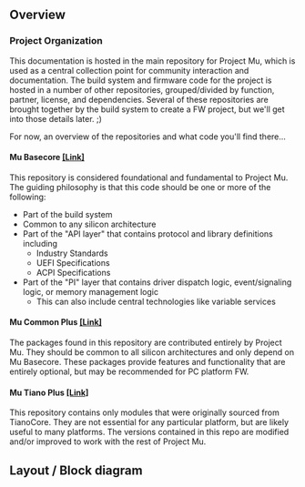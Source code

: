 ## Overview

### Project Organization

This documentation is hosted in the main repository for Project Mu, which is used as a central collection point for community interaction and documentation. The build system and firmware code for the project is hosted in a number of other repositories, grouped/divided by function, partner, license, and dependencies. Several of these repositories are brought together by the build system to create a FW project, but we'll get into those details later. ;)

For now, an overview of the repositories and what code you'll find there...

#### Mu Basecore [[Link]](https://github.com/Microsoft/mu_basecore)

This repository is considered foundational and fundamental to Project Mu. The guiding philosophy is that this code should be one or more of the following:

* Part of the build system
* Common to any silicon architecture
* Part of the "API layer" that contains protocol and library definitions including
  * Industry Standards
  * UEFI Specifications
  * ACPI Specifications
* Part of the "PI" layer that contains driver dispatch logic, event/signaling logic, or memory management logic
  * This can also include central technologies like variable services

#### Mu Common Plus [[Link]](https://github.com/Microsoft/mu_plus)

The packages found in this repository are contributed entirely by Project Mu. They should be common to all silicon architectures and only depend on Mu Basecore. These packages provide features and functionality that are entirely optional, but may be recommended for PC platform FW.

#### Mu Tiano Plus [[Link]](https://github.com/Microsoft/mu_tiano_plus)

This repository contains only modules that were originally sourced from TianoCore. They are not essential for any particular platform, but are likely useful to many platforms. The versions contained in this repo are modified and/or improved to work with the rest of Project Mu.


## Layout / Block diagram

